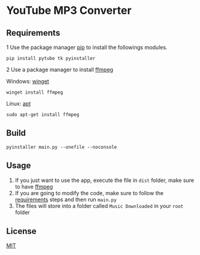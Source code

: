 # YouTube MP3 Converter

## Requirements

1 Use the package manager [pip](https://pip.pypa.io/en/stable/) to install the followings modules.

```
pip install pytube tk pyinstaller
```

2 Use a package manager to install [ffmpeg](https://ffmpeg.org/download.html)

Windows: [winget](https://learn.microsoft.com/es-es/windows/package-manager/winget/)
```
winget install ffmpeg
```
Linux: [apt](https://help.ubuntu.com/kubuntu/desktopguide/es/apt-get.html)
```
sudo apt-get install ffmpeg
```

## Build
```
pyinstaller main.py --onefile --noconsole
```

## Usage
1. If you just want to use the app, execute the file in ``dist`` folder, make sure to have [ffmpeg](https://ffmpeg.org/download.html)
2. If you are going to modify the code, make sure to follow the [requirements](https://github.com/Gokruzk/python_youtube_converter/tree/main?tab=readme-ov-file#requirements) steps and then run ``main.py``
3. The files will store into a folder called ``Music Downloaded`` in your ``root`` folder

## License

[MIT](https://choosealicense.com/licenses/mit/)
